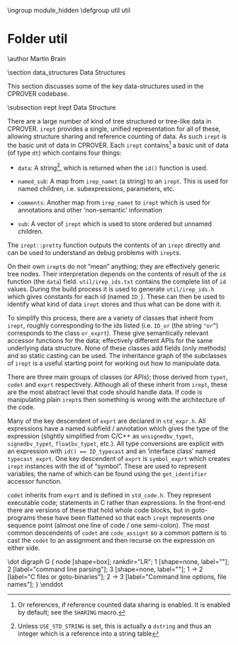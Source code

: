 \ingroup module_hidden
\defgroup util util

# Folder util

\author Martin Brain

\section data_structures Data Structures

This section discusses some of the key data-structures used in the
CPROVER codebase.

\subsection irept Irept Data Structure

There are a large number of kind of tree structured or tree-like data in
CPROVER. `irept` provides a single, unified representation for all of
these, allowing structure sharing and reference counting of data. As
such `irept` is the basic unit of data in CPROVER.  Each `irept`
contains[^2] a basic unit of data (of type `dt`) which contains four
things:

* `data`:   A string[^3], which is returned when the `id()` function is
  used.

* `named_sub`:   A map from `irep_namet` (a string) to an `irept`. This
  is used for named children, i.e.  subexpressions, parameters, etc.

* `comments`:   Another map from `irep_namet` to `irept` which is used
  for annotations and other ‘non-semantic’ information

* `sub`:   A vector of `irept` which is used to store ordered but
  unnamed children.

The `irept::pretty` function outputs the contents of an `irept` directly
and can be used to understand an debug problems with `irept`s.

On their own `irept`s do not “mean” anything; they are effectively
generic tree nodes. Their interpretation depends on the contents of
result of the `id` function (the `data`) field. `util/irep_ids.txt`
contains the complete list of `id` values. During the build process it
is used to generate `util/irep_ids.h` which gives constants for each id
(named `ID_`). These can then be used to identify what kind of data
`irept` stores and thus what can be done with it.

To simplify this process, there are a variety of classes that inherit
from `irept`, roughly corresponding to the ids listed (i.e.  `ID_or`
(the string `"or”`) corresponds to the class `or_exprt`). These give
semantically relevant accessor functions for the data; effectively
different APIs for the same underlying data structure. None of these
classes add fields (only methods) and so static casting can be used. The
inheritance graph of the subclasses of `irept` is a useful starting
point for working out how to manipulate data.

There are three main groups of classes (or APIs); those derived from
`typet`, `codet` and `exprt` respectively. Although all of these inherit
from `irept`, these are the most abstract level that code should handle
data. If code is manipulating plain `irept`s then something is wrong
with the architecture of the code.

Many of the key descendent of `exprt` are declared in `std_expr.h`. All
expressions have a named subfield / annotation which gives the type of
the expression (slightly simplified from C/C++ as `unsignedbv_typet`,
`signedbv_typet`, `floatbv_typet`, etc.). All type conversions are
explicit with an expression with `id() == ID_typecast` and an ‘interface
class’ named `typecast_exprt`. One key descendent of `exprt` is
`symbol_exprt` which creates `irept` instances with the id of “symbol”.
These are used to represent variables; the name of which can be found
using the `get_identifier` accessor function.

`codet` inherits from `exprt` and is defined in `std_code.h`. They
represent executable code; statements in C rather than expressions. In
the front-end there are versions of these that hold whole code blocks,
but in goto-programs these have been flattened so that each `irept`
represents one sequence point (almost one line of code / one
semi-colon). The most common descendents of `codet` are `code_assignt`
so a common pattern is to cast the `codet` to an assignment and then
recurse on the expression on either side.

[^2]: Or references, if reference counted data sharing is enabled. It is
    enabled by default; see the `SHARING` macro.

[^3]: Unless `USE_STD_STRING` is set, this is actually
a `dstring` and thus an integer which is a reference into a string table

\dot
digraph G {
  node [shape=box];
  rankdir="LR";
  1 [shape=none, label=""];
  2 [label="command line parsing"];
  3 [shape=none, label=""];
  1 -> 2 [label="C files or goto-binaries"];
  2 -> 3 [label="Command line options, file names"];
}
\enddot

